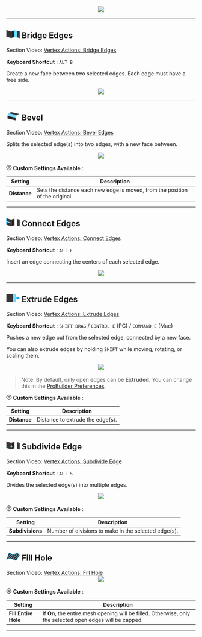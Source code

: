 <!--
#Video: Edge Actions

[![Edge Actions Video](../images/VideoLink_YouTube_768.png)](@todo)

 -->

<div style="text-align:center">
<img src="../../images/Toolbar_EdgeActions.png">
</div>

---

## ![Bridge Edges Icon](../images/icons/Edge_Bridge.png "Bridge Edges Icon") Bridge Edges

<div class="video-link-missing">
Section Video: <a href="@todo">Vertex Actions: Bridge Edges</a>
</div>

**Keyboard Shortcut** : `ALT B`

Create a new face between two selected edges. Each edge must have a free side.

<div style="text-align:center">
<img src="../../images/BridgeEdges_Example.png">
</div>

---

<a id="bevel"></a>
## ![Bevel Edges Icon](../images/icons/Edge_Bevel.png "Bevel Edges Icon") Bevel

<div class="video-link-missing">
Section Video: <a href="@todo">Vertex Actions: Bevel Edges</a>
</div>

<!-- **Keyboard Shortcut** : `ALT B` -->

Splits the selected edge(s) into two edges, with a new face between.

<div style="text-align:center">
<img src="../../images/BevelEdges_Example.png">
</div>

![Options Icon](../images/icons/options.png) **Custom Settings Available** :

Setting | Description
--- | ---
**Distance** | Sets the distance each new edge is moved, from the position of the original.

---

## ![Connect Edges Icon](../images/icons/Edge_Connect.png "Connect Edges Icon") Connect Edges

<div class="video-link-missing">
Section Video: <a href="@todo">Vertex Actions: Connect Edges</a>
</div>

**Keyboard Shortcut** : `ALT E`

Insert an edge connecting the centers of each selected edge.

<div style="text-align:center">
<img src="../../images/ConnectEdges_Example.png">
</div>

---

## ![Extrude Edges Icon](../images/icons/Edge_Extrude.png "Extrude Edges Icon") Extrude Edges

<div class="video-link-missing">
Section Video: <a href="@todo">Vertex Actions: Extrude Edges</a>
</div>

**Keyboard Shortcut** : `SHIFT DRAG` / `CONTROL E` (PC) / `COMMAND E` (Mac)

Pushes a new edge out from the selected edge, connected by a new face.

You can also extrude edges by holding `SHIFT` while moving, rotating, or scaling them.

<div style="text-align:center">
<img src="../../images/ExtrudeEdges_Example.png">
</div>

> Note: By default, only open edges can be **Extruded**. You can change this in the [ProBuilder Preferences](@todo).

![Options Icon](../images/icons/options.png) **Custom Settings Available** :

Setting | Description
--- | ---
**Distance** | Distance to extrude the edge(s).

---

## ![Subdivide Edge Icon](../images/icons/Edge_Subdivide.png "Subdivide Edge Icon") Subdivide Edge

<div class="video-link">
Section Video: <a href="@todo">Vertex Actions: Subdivide Edge</a>
</div>

**Keyboard Shortcut** : `ALT S`

Divides the selected edge(s) into multiple edges.

<div style="text-align:center">
<img src="../../images/SubdivideEdge_Example.png">
</div>

![Options Icon](../images/icons/options.png) **Custom Settings Available** :

Setting | Description
--- | ---
**Subdivisions** | Number of divisions to make in the selected edge(s).

---

## ![Fill Hole Icon](../images/icons/Edge_FillHole.png "Fill Hole Icon") Fill Hole

<div class="video-link">
Section Video: <a href="@todo">Vertex Actions: Fill Hole</a>
</div>

<div style="text-align:center">
<img src="../../images/FillHole_Example.png">
</div>

![Options Icon](../images/icons/options.png) **Custom Settings Available** :

Setting | Description
--- | ---
**Fill Entire Hole** | If **On**, the entire mesh opening will be filled. Otherwise, only the selected open edges will be capped.

---


